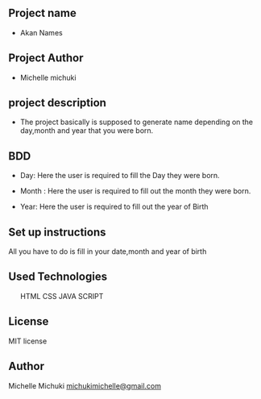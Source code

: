 ## Project name 
- Akan Names

## Project Author
- Michelle michuki
## project description
* The project basically is supposed to generate name depending on the day,month and year that you were born.
## BDD
   

- Day: Here the user is required to fill the  Day they were born.

  

- Month : Here the user is required to fill out the month they were born.


 

 - Year: Here the user is required to fill out the year of Birth

## Set up instructions
  All you have to do is fill in your date,month and year of birth

## Used Technologies
<ul>
HTML
CSS
JAVA SCRIPT
</ul>
 
 ## License
 MIT license


## Author
Michelle Michuki 
michukimichelle@gmail.com
